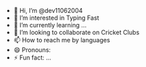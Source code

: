 - 👋 Hi, I’m @dev11062004
- 👀 I’m interested in Typing Fast
- 🌱 I’m currently learning ...
- 💞️ I’m looking to collaborate on Cricket Clubs
- 📫 How to reach me by languages
- 😄 Pronouns: 
- ⚡ Fun fact: ...

<!---
dev11062004/dev11062004 is a ✨ special ✨ repository because its `README.md` (this file) appears on your GitHub profile.
You can click the Preview link to take a look at your changes.
--->
